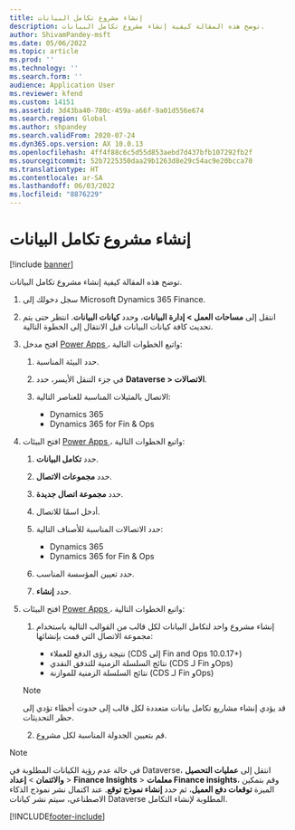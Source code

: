 ```yaml
---
title: إنشاء مشروع تكامل البيانات
description: توضح هذه المقالة كيفية إنشاء مشروع تكامل البيانات.
author: ShivamPandey-msft
ms.date: 05/06/2022
ms.topic: article
ms.prod: ''
ms.technology: ''
ms.search.form: ''
audience: Application User
ms.reviewer: kfend
ms.custom: 14151
ms.assetid: 3d43ba40-780c-459a-a66f-9a01d556e674
ms.search.region: Global
ms.author: shpandey
ms.search.validFrom: 2020-07-24
ms.dyn365.ops.version: AX 10.0.13
ms.openlocfilehash: 4ff4f88c6c5d55d853aebd7d437bfb107292fb2f
ms.sourcegitcommit: 52b7225350daa29b1263d8e29c54ac9e20bcca70
ms.translationtype: HT
ms.contentlocale: ar-SA
ms.lasthandoff: 06/03/2022
ms.locfileid: "8876229"
---
```

# <a name="create-a-data-integration-project"></a>إنشاء مشروع تكامل البيانات

[!include [banner](../includes/banner.md)]

توضح هذه المقالة كيفية إنشاء مشروع تكامل البيانات.

1. سجل دخولك إلى Microsoft Dynamics 365 Finance.
2. انتقل إلى **مساحات العمل \> إدارة البيانات**، وحدد **كيانات البيانات**. انتظر حتى يتم تحديث كافة كيانات البيانات قبل الانتقال إلى الخطوة التالية.
3. افتح مدخل [Power Apps ](https://make.powerapps.com/)، واتبع الخطوات التالية:

    1. حدد البيئة المناسبة.
    2. في جزء التنقل الأيسر، حدد **Dataverse \> الاتصالات**.
    3. الاتصال بالمثيلات المناسبة للعناصر التالية:

        - Dynamics 365
        - Dynamics 365 for Fin & Ops

4. افتح البيئات [Power Apps ](https://admin.powerapps.com/environments)، واتبع الخطوات التالية:

    1. حدد **تكامل البيانات**.
    2. حدد **مجموعات الاتصال**.
    3. حدد **مجموعة اتصال جديدة**.
    4. أدخل اسمًا للاتصال.
    5. حدد الاتصالات المناسبة للأصناف التالية:

        - Dynamics 365
        - Dynamics 365 for Fin & Ops

    6. حدد تعيين المؤسسة المناسب.
    7. حدد **إنشاء**.

5. افتح البيئات [Power Apps ](https://admin.powerapps.com/environments)، واتبع الخطوات التالية:  

    1. إنشاء مشروع واحد لتكامل البيانات لكل قالب من القوالب التالية باستخدام مجموعة الاتصال التي قمت بإنشائها:

        - نتيجة رؤى الدفع للعملاء (CDS إلى Fin and Ops ‏10.0.17+)
        - نتائج السلسلة الزمنية للتدفق النقدي (CDS لـ Fin وOps)
        - نتائج السلسلة الزمنية للموازنة (CDS لـ Fin وOps)

      > [!NOTE]
      > قد يؤدي إنشاء مشاريع تكامل بيانات متعددة لكل قالب إلى حدوث أخطاء تؤدي إلى حظر التحديثات.

    2. قم بتعيين الجدولة المناسبة لكل مشروع.

> [!NOTE]
> في حالة عدم رؤية الكيانات المطلوبة في Dataverse، انتقل إلى **عمليات التحصيل والائتمان‬** > **إعداد** > **Finance Insights** > **معلمات Finance insights**، وقم بتمكين الميزة **توقعات دفع العميل**، ثم حدد **إنشاء نموذج توقع**. عند اكتمال نشر نموذج الذكاء الاصطناعي، سيتم نشر كيانات Dataverse المطلوبة لإنشاء التكامل.

[!INCLUDE[footer-include](../../includes/footer-banner.md)]
